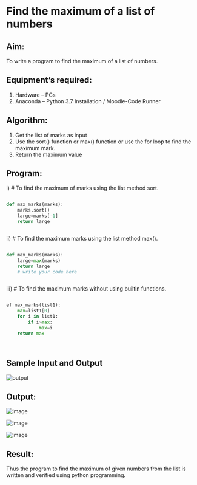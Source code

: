 # Find the maximum of a list of numbers
## Aim:
To write a program to find the maximum of a list of numbers.
## Equipment’s required:
1.	Hardware – PCs
2.	Anaconda – Python 3.7 Installation / Moodle-Code Runner
## Algorithm:
1.	Get the list of marks as input
2.	Use the sort() function or max() function or use the for loop to find the maximum mark.
3.	Return the maximum value
## Program:

i)	# To find the maximum of marks using the list method sort.
```Python

def max_marks(marks):
    marks.sort()
    large=marks[-1]
    return large



```

ii)	# To find the maximum marks using the list method max().
```Python

def max_marks(marks):
    large=max(marks)
    return large
    # write your code here



```

iii) # To find the maximum marks without using builtin functions.
```Python

ef max_marks(list1):
    max=list1[0]
    for i in list1:
        if i>max:
            max=i
    return max




```
## Sample Input and Output
![output](./img/max_marks1.jpg) 

## Output:

![image](https://github.com/feryjfgkuyfgewjfgew/FindMaximum/assets/150319377/7b0ab894-1e28-4017-82c1-b1d22c3eaec9)

![image](https://github.com/feryjfgkuyfgewjfgew/FindMaximum/assets/150319377/8a84f2ea-5e20-4957-929f-123562ce2cbf)

![image](https://github.com/feryjfgkuyfgewjfgew/FindMaximum/assets/150319377/67f5ff9b-e434-4157-b7ba-dc4e1f02d8b6)



## Result:
Thus the program to find the maximum of given numbers from the list is written and verified using python programming.
